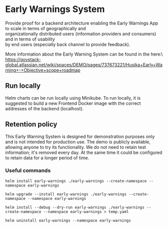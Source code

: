 # Early Warnings System
Provide proof for a backend architecture enabling the Early Warnings App to scale in terms of geographically and\
organizationally distributed users (information providers and consumers) and in terms of usability\
by end users (especially back channel to provide feedback).

More information about the Early Warning System can be found in the here:\ 
https://govstack-global.atlassian.net/wiki/spaces/DEMO/pages/737673221/Husika+Early+Warning+-+Objective+scope+roadmap

## Run locally
Helm charts can be run locally using Minikube. To run locally, it is suggested to build a new Frontend Docker image
with the correct addresses of the backend (localhost).

## Retention policy
This Early Warning System is designed for demonstration purposes only and is not intended for production use.
The demo is publicly available, allowing anyone to try its functionality.
We do not need to retain test information; it's removed every day.
At the same time it could be configured to retain data for a longer period of time.

### Useful commands

```shell
helm install early-warnings ./early-warnings --create-namespace --namespace early-warnings
```

```shell
helm upgrade --install early-warnings ./early-warnings --create-namespace --namespace early-warnings
```

```shell
helm install --debug --dry-run early-warnings ./early-warnings --create-namespace --namespace early-warnings > temp.yaml
```

```shell
helm uninstall early-warnings --namespace early-warnings
```